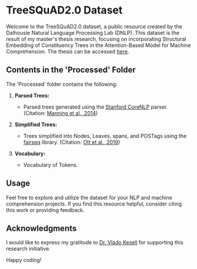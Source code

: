 # TreeSQuAD2.0 Dataset

Welcome to the TreeSQuAD2.0 dataset, a public resource created by the Dalhousie Natural Language Processing Lab (DNLP). This dataset is the result of my master's thesis research, focusing on incorporating Structural Embedding of Constituency Trees in the Attention-Based Model for Machine Comprehension. The thesis can be accessed [here](http://hdl.handle.net/10222/82804).

## Contents in the 'Processed' Folder

The 'Processed' folder contains the following:

1. **Parsed Trees:**
   - Parsed trees generated using the [Stanford CoreNLP](https://stanfordnlp.github.io/CoreNLP/) parser. (Citation: [Manning et al., 2014](https://www.aclweb.org/anthology/P14-5010/))

2. **Simplified Trees:**
   - Trees simplified into Nodes, Leaves, spans, and POSTags using the [fairseq](https://fairseq.readthedocs.io/en/latest/) library. (Citation: [Ott et al., 2019](https://www.aclweb.org/anthology/N19-4009/))

3. **Vocabulary:**
   - Vocabulary of Tokens.

## Usage

Feel free to explore and utilize the dataset for your NLP and machine comprehension projects. If you find this resource helpful, consider citing this work or providing feedback.

## Acknowledgments

I would like to express my gratitude to [Dr. Vlado Keselj](https://vlado.cs.dal.ca/) for supporting this research initiative.

Happy coding!
